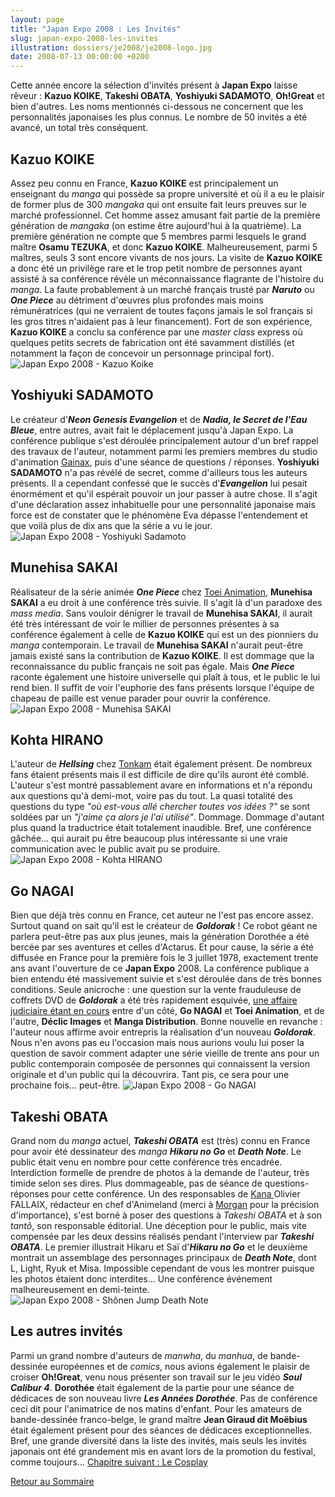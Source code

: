```yaml
---
layout: page
title: "Japan Expo 2008 : Les Invités"
slug: japan-expo-2008-les-invites
illustration: dossiers/je2008/je2008-logo.jpg
date: 2008-07-13 00:00:00 +0200
---
```


Cette année encore la sélection d'invités présent à **Japan Expo** laisse rêveur : **Kazuo KOIKE**, **Takeshi OBATA**, **Yoshiyuki SADAMOTO**, **Oh!Great** et bien d'autres. Les noms mentionnés ci-dessous ne concernent que les personnalités japonaises les plus connus. Le nombre de 50 invités a été avancé, un total très conséquent.

Kazuo KOIKE
-----------

 Assez peu connu en France, **Kazuo KOIKE** est principalement un enseignant du _manga_ qui possède sa propre université et où il a eu le plaisir de former plus de 300 _mangaka_ qui ont ensuite fait leurs preuves sur le marché professionnel. Cet homme assez amusant fait partie de la première génération de _mangaka_ (on estime être aujourd'hui à la quatrième). La première génération ne compte que 5 membres parmi lesquels le grand maître **Osamu TEZUKA**, et donc **Kazuo KOIKE**. Malheureusement, parmi 5 maîtres, seuls 3 sont encore vivants de nos jours. La visite de **Kazuo KOIKE** a donc été un privilège rare et le trop petit nombre de personnes ayant assisté à sa conférence révèle un méconnaissance flagrante de l'histoire du _manga_. La faute probablement à un marché français trusté par _**Naruto**_ ou _**One Piece**_ au détriment d'œuvres plus profondes mais moins rémunératrices (qui ne verraient de toutes façons jamais le sol français si les gros titres n'aidaient pas à leur financement). Fort de son expérience, **Kazuo KOIKE** a conclu sa conférence par une _master class_ express où quelques petits secrets de fabrication ont été savamment distillés (et notamment la façon de concevoir un personnage principal fort). ![Japan Expo 2008 - Kazuo Koike](/database/dossiers/je2008/je2008-kazuo-koike.jpg)

Yoshiyuki SADAMOTO
------------------

 Le créateur d'_**Neon Genesis Evangelion**_ et de _**Nadia, le Secret de l'Eau Bleue**_, entre autres, avait fait le déplacement jusqu'à Japan Expo. La conférence publique s'est déroulée principalement autour d'un bref rappel des travaux de l'auteur, notamment parmi les premiers membres du studio d'animation [Gainax](http://www.gainax.co.jp/), puis d'une séance de questions / réponses. **Yoshiyuki SADAMOTO** n'a pas révélé de secret, comme d'ailleurs tous les auteurs présents. Il a cependant confessé que le succès d'_**Evangelion**_ lui pesait énormément et qu'il espérait pouvoir un jour passer à autre chose. Il s'agit d'une déclaration assez inhabituelle pour une personnalité japonaise mais force est de constater que le phénomène Eva dépasse l'entendement et que voilà plus de dix ans que la série a vu le jour. ![Japan Expo 2008 - Yoshiyuki Sadamoto](/database/dossiers/je2008/je2008-yoshiyuki-sadamoto.jpg)

Munehisa SAKAI
--------------

 Réalisateur de la série animée _**One Piece**_ chez [Toei Animation](http://www.toei-animation.com/), **Munehisa SAKAI** a eu droit à une conférence très suivie. Il s'agit là d'un paradoxe des _mass media_. Sans vouloir dénigrer le travail de **Munehisa SAKAI**, il aurait été très intéressant de voir le millier de personnes présentes à sa conférence également à celle de **Kazuo KOIKE** qui est un des pionniers du _manga_ contemporain. Le travail de **Munehisa SAKAI** n'aurait peut-être jamais existé sans la contribution de **Kazuo KOIKE**. Il est dommage que la reconnaissance du public français ne soit pas égale. Mais _**One Piece**_ raconte également une histoire universelle qui plaît à tous, et le public le lui rend bien. Il suffit de voir l'euphorie des fans présents lorsque l'équipe de chapeau de paille est venue parader pour ouvrir la conférence. ![Japan Expo 2008 - Munehisa SAKAI](/database/dossiers/je2008/je2008-munehisa-sakai.jpg)

Kohta HIRANO
------------

 L'auteur de _**Hellsing**_ chez [Tonkam](http://www.editions-tonkam.com) était également présent. De nombreux fans étaient présents mais il est difficile de dire qu'ils auront été comblé. L'auteur s'est montré passablement avare en informations et n'a répondu aux questions qu'à demi-mot, voire pas du tout. La quasi totalité des questions du type _"où est-vous allé chercher toutes vos idées ?"_ se sont soldées par un _"j'aime ça alors je l'ai utilisé"_. Dommage. Dommage d'autant plus quand la traductrice était totalement inaudible. Bref, une conférence gâchée... qui aurait pu être beaucoup plus intéressante si une vraie communication avec le public avait pu se produire. ![Japan Expo 2008 - Kohta HIRANO](/database/dossiers/je2008/je2008-kohta-hirano.jpg)

Go NAGAI
--------

 Bien que déjà très connu en France, cet auteur ne l'est pas encore assez. Surtout quand on sait qu'il est le créateur de _**Goldorak**_ ! Ce robot géant ne parlera peut-être pas aux plus jeunes, mais la génération Dorothée a été bercée par ses aventures et celles d'Actarus. Et pour cause, la série a été diffusée en France pour la première fois le 3 juillet 1978, exactement trente ans avant l'ouverture de ce **Japan Expo** 2008. La conférence publique a bien entendu été massivement suivie et s'est déroulée dans de très bonnes conditions. Seule anicroche : une question sur la vente frauduleuse de coffrets DVD de _**Goldorak**_ a été très rapidement esquivée, [une affaire judiciaire étant en cours](http://www.nonoche.com/goldogate/) entre d'un côté, **Go NAGAI** et **Toei Animation**, et de l'autre, **Déclic Images** et **Manga Distribution**. Bonne nouvelle en revanche : l'auteur nous affirme avoir entrepris la réalisation d'un nouveau _**Goldorak**_. Nous n'en avons pas eu l'occasion mais nous aurions voulu lui poser la question de savoir comment adapter une série vieille de trente ans pour un public contemporain composée de personnes qui connaissent la version originale et d'un public qui la découvrira. Tant pis, ce sera pour une prochaine fois... peut-être. ![Japan Expo 2008 - Go NAGAI](/database/dossiers/je2008/je2008-go-nagai.jpg)

Takeshi OBATA
-------------

 Grand nom du _manga_ actuel, _**Takeshi OBATA**_ est (très) connu en France pour avoir été dessinateur des _manga_ _**Hikaru no Go**_ et _**Death Note**_. Le public était venu en nombre pour cette conférence très encadrée. Interdiction formelle de prendre de photos à la demande de l'auteur, très timide selon ses dires. Plus dommageable, pas de séance de questions-réponses pour cette conférence. Un des responsables de [Kana ](http://www.mangakana.com)Olivier FALLAIX, rédacteur en chef d'Animeland (merci à [Morgan](http://hemisphair.net/blog/) pour la précision d'importance), s'est borné à poser des questions à _Takeshi OBATA_ et à son _tantô_, son responsable éditorial. Une déception pour le public, mais vite compensée par les deux dessins réalisés pendant l'interview par _**Takeshi OBATA**_. Le premier illustrait Hikaru et Saï d'_**Hikaru no Go**_ et le deuxième montrait un assemblage des personnages principaux de _**Death Note**_, dont L, Light, Ryuk et Misa. Impossible cependant de vous les montrer puisque les photos étaient donc interdites... Une conférence événement malheureusement en demi-teinte. ![Japan Expo 2008 - Shônen Jump Death Note](/database/dossiers/je2008/je2008-shonen-jump-death-note.jpg)

Les autres invités
------------------

 Parmi un grand nombre d'auteurs de _manwha_, du _manhua_, de bande-dessinée européennes et de _comics_, nous avions également le plaisir de croiser **Oh!Great**, venu nous présenter son travail sur le jeu vidéo _**Soul Calibur 4**_. **Dorothée** était également de la partie pour une séance de dédicaces de son nouveau livre _**Les Années Dorothée**_. Pas de conférence ceci dit pour l'animatrice de nos matins d'enfant. Pour les amateurs de bande-dessinée franco-belge, le grand maître **Jean Giraud dit Moëbius** était également présent pour des séances de dédicaces exceptionnelles. Bref, une grande diversité dans la liste des invités, mais seuls les invités japonais ont été grandement mis en avant lors de la promotion du festival, comme toujours... [Chapitre suivant : Le Cosplay ](japan-expo-2008-le-cosplay)

[Retour au Sommaire](dossier-japan-expo-2008)